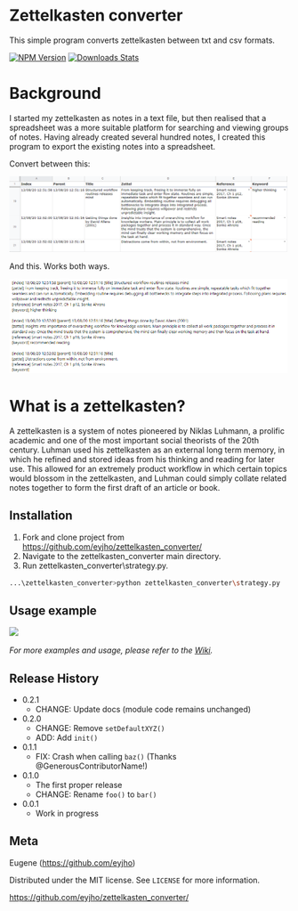 # Zettelkasten converter

This simple program converts zettelkasten between txt and csv formats.

[![NPM Version][npm-image]][npm-url]
[![Downloads Stats][npm-downloads]][npm-url]

# Background

I started my zettelkasten as notes in a text file, but then realised that a spreadsheet was a more suitable platform for searching and viewing groups of notes. Having already created several hundred notes, I created this program to export the existing notes into a spreadsheet.

Convert between this:

<img src="zk_csv.png" width="500">

And this. Works both ways.

<img src="zk_txt.png" width="500">

# What is a zettelkasten?

A zettelkasten is a system of notes pioneered by Niklas Luhmann, a prolific academic and one of the most important social theorists of the 20th century. Luhman used his zettelkasten as an external long term memory, in which he refined and stored ideas from his thinking and reading for later use. This allowed for an extremely product workflow in which certain topics would blossom in the zettelkasten, and Luhman could simply collate related notes together to form the first draft of an article or book.

## Installation

1. Fork and clone project from https://github.com/eyjho/zettelkasten_converter/
2. Navigate to the zettelkasten_converter main directory.
2. Run zettelkasten_converter\strategy.py.
```sh
...\zettelkasten_converter>python zettelkasten_converter\strategy.py
```

## Usage example

![](gui_search.png)

_For more examples and usage, please refer to the [Wiki][wiki]._

## Release History

* 0.2.1
    * CHANGE: Update docs (module code remains unchanged)
* 0.2.0
    * CHANGE: Remove `setDefaultXYZ()`
    * ADD: Add `init()`
* 0.1.1
    * FIX: Crash when calling `baz()` (Thanks @GenerousContributorName!)
* 0.1.0
    * The first proper release
    * CHANGE: Rename `foo()` to `bar()`
* 0.0.1
    * Work in progress

## Meta

Eugene (https://github.com/eyjho)

Distributed under the MIT license. See ``LICENSE`` for more information.

https://github.com/eyjho/zettelkasten_converter/

<!-- Markdown link & img dfn's -->
[npm-image]: https://img.shields.io/npm/v/datadog-metrics.svg?style=flat-square
[npm-url]: https://npmjs.org/package/datadog-metrics
[npm-downloads]: https://img.shields.io/npm/dm/datadog-metrics.svg?style=flat-square
[wiki]: https://github.com/eyjho/zettelkasten_converter/wiki
